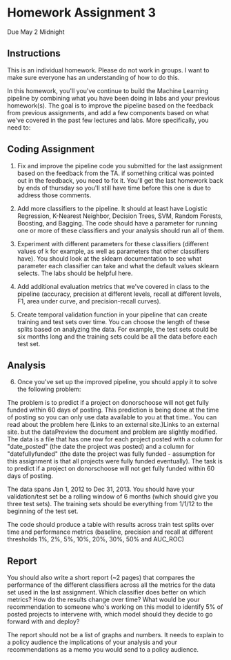 # Homework Assignment 3

Due May 2 Midnight

## Instructions

This is an individual homework. Please do not work in groups. I want to make sure everyone has an understanding of how to do this.  

In this homework, you'll you've continue to build the Machine Learning pipeline by combining what you have been doing in labs and your previous homework(s). The goal is to improve the pipeline based on the feedback from previous assignments, and add a few components based on what we've covered in the past few lectures and labs. More specifically, you need to:  

## Coding Assignment

1. Fix and improve the pipeline code you submitted for the last assignment based on the feedback from the TA. if something critical was pointed out in the feedback, you need to fix it. You'll get the last homework back by ends of thursday so you'll still have time before this one is due to address those comments.  

2. Add more classifiers to the pipeline. It should at least have Logistic Regression, K-Nearest Neighbor, Decision Trees, SVM, Random Forests, Boosting, and Bagging. The code should have a parameter for running one or more of these classifiers and your analysis should run all of them.  

3. Experiment with different parameters for these classifiers (different values of k for example, as well as parameters that other classifiers have). You should look at the sklearn documentation to see what parameter each classifier can take and what the default values sklearn selects. The labs should be helpful here.  

4. Add additional evaluation metrics that we've covered in class to the pipeline (accuracy, precision at different levels, recall at different levels, F1, area under curve, and precision-recall curves).  

5. Create temporal validation function in your pipeline that can create training and test sets over time. You can choose the length of these splits based on analyzing the data. For example, the test sets could be six months long and the training sets could be all the data before each test set.  

## Analysis

6. Once you've set up the improved pipeline, you should apply it to solve the following problem:  

The problem is to predict if a project on donorschoose will not get fully funded within 60 days of posting. This prediction is being done at the time of posting so you can only use data available to you at that time.. You can read about the problem here (Links to an external site.)Links to an external site. but the dataPreview the document and problem are slightly modified. The data is a file that has one row for each project posted with a column for "date_posted" (the date the project was posted) and a column for "datefullyfunded" (the date the project was fully funded - assumption for this assignment is that all projects were fully funded eventually). The task is to predict if a project on donorschoose will not get fully funded within 60 days of posting.  

The data spans Jan 1, 2012 to Dec 31, 2013. You should have your validation/test set be a rolling window of 6 months (which should give you three test sets). The training sets should be everything from 1/1/12 to the beginning of the test set.  


The code should produce a table with results across train test splits over time and performance metrics (baseline, precision and recall at different thresholds 1%, 2%, 5%, 10%, 20%, 30%, 50% and AUC_ROC)  

## Report

You should also write a short report (~2 pages) that compares the performance of the different classifiers across all the metrics for the data set used in the last assignment. Which classifier does better on which metrics? How do the results change over time? What would be your recommendation to someone who's working on this model to identify 5% of posted projects to intervene with, which model should they decide to go forward with and deploy?  

The report should not be a list of graphs and numbers. It needs to explain to a policy audience the implications of your analysis and your recommendations as a memo you would send to a policy audience.  